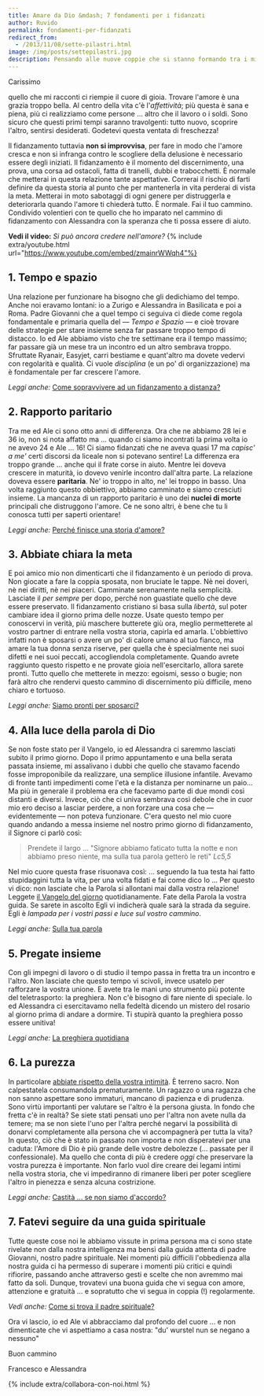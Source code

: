 ```yaml
---
title: Amare da Dio &mdash; 7 fondamenti per i fidanzati
author: Ruvido
permalink: fondamenti-per-fidanzati
redirect_from:
  - /2013/11/08/sette-pilastri.html
image: /img/posts/settepilastri.jpg
description: Pensando alle nuove coppie che si stanno formando tra i miei amici e confrontandomi con loro, mi sono rivenuti in mente tutti i dubbi e le speranze di quei giorni quando la nostra storia d'amore è iniziata. Per questo motivo ho deciso di scrivere questa lettera aperta rivolta a chi sta iniziando un cammino di fidanzamento, nella speranza che l'amore possa fiorire in pienezza. Sono 7 fondamenti, 7 punti di partenza, per permettere all'amore di crescere. 
---
```


Carissimo

quello che mi racconti ci riempie il cuore di gioia. Trovare l'amore è una grazia troppo bella. Al centro della vita c'è l'*affettività*; più questa è sana e piena, più ci realizziamo come persone ... altro che il lavoro o i soldi.  Sono sicuro che questi primi tempi saranno travolgenti: tutto nuovo, scoprire l'altro, sentirsi desiderati. Godetevi questa ventata di freschezza!

Il fidanzamento tuttavia **non si improvvisa**, per fare in modo che l'amore cresca e non si infranga contro le scogliere della delusione è necessario essere degli iniziati. Il fidanzamento è il momento del discernimento, una prova, una corsa ad ostacoli, fatta di tranelli, dubbi e trabocchetti. È normale che metterai in questa relazione tante aspettative. Correrai il rischio di farti definire da questa storia al punto che per mantenerla in vita perderai di vista la meta. Metterai in moto sabotaggi di ogni genere per distruggerla e deteriorarla quando l'amore ti chiederà tutto. È normale. Fai il tuo cammino. Condivido volentieri con te quello che ho imparato nel cammino di fidanzamento con Alessandra con la speranza che ti possa essere di aiuto. 

**Vedi il video:** *Si può ancora credere nell'amore?*
{% include extra/youtube.html url="https://www.youtube.com/embed/zmainrWWqh4"%}

## 1. Tempo e spazio

Una relazione per funzionare ha bisogno che gli dedichiamo del tempo. Anche noi eravamo lontani: io a Zurigo e Alessandra in Basilicata e poi a Roma. Padre Giovanni che a quel tempo ci seguiva ci diede come regola fondamentale e primaria quella del &mdash; *Tempo e Spazio* &mdash; e cioè trovare delle strategie per stare insieme senza far passare troppo tempo di distacco. Io ed Ale abbiamo visto che tre settimane era il tempo massimo; far passare già un mese tra un incontro ed un altro sembrava troppo. Sfruttate Ryanair, Easyjet, carri bestiame e quant'altro ma dovete vedervi con regolarità e qualità. Ci vuole *disciplina* (e un po' di organizzazione) ma è fondamentale per far crescere l'amore.

*Leggi anche:* [Come sopravvivere ad un fidanzamento a distanza?](http://5p2p.it/2015/05/06/come-sopravvivere-ad-un-fidanzamento-a-distanza.html)


## 2. Rapporto paritario

Tra me ed Ale ci sono otto anni di differenza. Ora che ne abbiamo 28 lei e 36 io, non si nota affatto ma ... quando ci siamo incontrati la prima volta io ne avevo 24 e Ale ... 16! Ci siamo fidanzati che ne aveva quasi 17 ma *capisc' a me'* certi discorsi da liceale non si potevano sentire! La differenza era troppo grande ... anche qui il frate corse in aiuto. Mentre lei doveva crescere in maturità, io dovevo venirle incontro dall'altra parte. La relazione doveva essere **paritaria**. Ne' io troppo in alto, ne' lei troppo in basso. Una volta raggiunto questo obbiettivo, abbiamo camminato e siamo cresciuti insieme. La mancanza di un rapporto paritario è uno dei **nuclei di morte** principali che distruggono l'amore. Ce ne sono altri, è bene che tu li conosca tutti per saperti orientare!

*Leggi anche:* [Perché finisce una storia d'amore?](http://5p2p.it/perche-finisce-una-storia-damore)


## 3. Abbiate chiara la meta

E poi amico mio non dimenticarti che il fidanzamento è un periodo di prova. Non giocate a fare la coppia sposata, non bruciate le tappe. Nè nei doveri, nè nei diritti, nè nei piaceri. Camminate serenamente nella semplicità. Lasciate il *per sempre* per dopo, perché non guastiate quello che deve essere preservato. Il fidanzamento cristiano si basa sulla *libertà*, sul poter cambiare idea il giorno prima delle nozze. Usate questo tempo per conoscervi in verità, più maschere butterete giù ora, meglio permetterete al vostro partner di entrare nella vostra storia, capirla ed amarla. L'obbiettivo infatti non è sposarsi o avere un po' di calore umano al tuo fianco, ma amare la tua donna senza riserve, per quella che è specialmente nei suoi difetti e nei suoi peccati, accogliendola completamente. Quando avrete raggiunto questo rispetto e ne provate gioia nell'esercitarlo, allora sarete pronti. Tutto quello che metterete in mezzo: egoismi, sesso o bugie; non farà altro che rendervi questo cammino di discernimento più difficile, meno chiaro e tortuoso.

*Leggi anche:* [Siamo pronti per sposarci?](http://5p2p.it/2014/12/17/siamo-pronti-per-sposarci.html)


## 4. Alla luce della parola di Dio

Se non foste stato per il Vangelo, io ed Alessandra ci saremmo lasciati subito il primo giorno. Dopo il primo appuntamento e una  bella serata passata insieme, mi assalivano i dubbi che quello che stavamo facendo fosse improponibile da realizzare, una semplice illusione infantile. Avevamo di fronte tanti impedimenti come l'età e la distanza per nominarne un paio... Ma più in generale il problema era che facevamo parte di due mondi così distanti e diversi. Invece, ciò che ci univa sembrava così debole che in cuor mio ero deciso a lasciar perdere, a non forzare una cosa che &mdash; evidentemente  &mdash; non poteva funzionare. C'era questo nel mio cuore quando andando a messa insieme nel nostro primo giorno di fidanzamento, il Signore ci parlò così:

> Prendete il largo ... "Signore abbiamo faticato tutta la notte e non abbiamo preso niente, ma sulla tua parola getterò le reti" <cite>Lc5,5</cite>

Nel mio cuore questa frase risuonava così: ... seguendo la tua testa hai fatto stupidaggini tutta la vita, per una volta fidati e fai come dico Io ... Per questo vi dico: non lasciate che la Parola si allontani mai dalla vostra relazione! Leggete [il Vangelo del giorno](http://vangelodelgiorno.org/M/IT/) quotidianamente. Fate della Parola la vostra guida. Se sarete in ascolto Egli vi indicherà quale sarà la strada da seguire. Egli è *lampada per i vostri passi e luce sul vostro cammino*. 

*Leggi anche:* [Sulla tua parola](http://5p2p.it/2015/02/26/sulla-tua-parola.html)

## 5. Pregate insieme

Con gli impegni di lavoro o di studio il tempo passa in fretta tra un incontro e l'altro. Non lasciate che questo tempo vi scivoli, invece usatelo per rafforzare la vostra unione. E avete tra le mani uno strumento più potente del teletrasporto: la preghiera. Non c'è bisogno di fare niente di speciale. Io ed Alessandra ci esercitavamo nella fedeltà dicendo un mistero del rosario al giorno prima di andare a dormire. Ti stupirà quanto la preghiera posso essere unitiva!

*Leggi anche:* [La preghiera quotidiana](http://5p2p.it/2015/08/07/La-preghiera-quotidiana.html)


## 6. La purezza

In particolare [abbiate rispetto della vostra intimità](http://5p2p.it/2013/05/10/castita-liberta.html). È terreno sacro. Non calpestatela consumandola prematuramente. Un ragazzo o una ragazza che non sanno aspettare sono immaturi, mancano di pazienza e di prudenza. Sono virtù importanti per valutare se l'altro è la persona giusta. In fondo che fretta c'è in realtà? Se siete stati pensati uno per l'altra non avete nulla da temere; ma se non siete l'uno per l'altra perché negarvi la possibilità di donarvi completamente alla persona che vi accompagnerà per tutta la vita? In questo, ciò che è stato in passato non importa e non disperatevi per una caduta: l'Amore di Dio è più grande delle vostre debolezze (... passate per il confessionale). Ma quello che conta di più è credere *oggi* che preservare la vostra purezza è importante. Non farlo vuol dire creare dei legami intimi nella vostra storia, che vi impediranno di rimanere liberi per poter scegliere l'altro in pienezza e senza alcuna costrizione.

*Leggi anche:* [Castità ... se non siamo d'accordo?](http://5p2p.it/castita-e-se-non-siamo-d-accordo)

## 7. Fatevi seguire da una guida spirituale

Tutte queste cose noi le abbiamo vissute in prima persona ma ci sono state rivelate non dalla nostra intelligenza ma bensì dalla guida attenta di padre Giovanni, nostro padre spirituale. Nei momenti più difficili l'obbedienza alla nostra guida ci ha permesso di superare i momenti più critici e quindi rifiorire, passando anche attraverso gesti e scelte che non avremmo mai fatto da soli. Dunque, trovatevi una buona guida che vi segua con amore, attenzione e gratuità ... e sopratutto che vi segua in coppia (!) regolarmente.

*Vedi anche:* [Come si trova il padre spirituale?](https://www.youtube.com/watch?v=pndhfnP7Rcc)

Ora vi lascio, io ed Ale vi abbracciamo dal profondo del cuore ... e non dimenticate che vi aspettiamo a casa nostra: "du' wurstel nun se negano a nessuno"

Buon cammino 

Francesco e Alessandra

<!-- [^1]: Padre Giovanni al corso fidanzati, vedi la storia di *Tobia* (Tb 5-8). -->

{% include extra/collabora-con-noi.html %}

<!-- 
## Continua a leggere:

- [Castità è libertà, altro che tabù](http://5p2p.it/2013/05/10/castita-liberta.html)
- [Fidanzati senza frontiere](http://5p2p.it/2013/06/19/fidanzati-senza-frontiere.html)
- [Mio marito come dono di DIO](http://5p2p.it/2013/05/19/mio-marito-dono-di-dio.html)
 -->